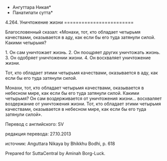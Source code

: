 * Ангуттара Никая*
* Панатипати сутта*

4\.264\. Уничтожение жизни
\=\=\=\=\=\=\=\=\=\=\=\=\=\=\=\=\=\=\=\=\=\=\=\=

Благословенный сказал: «Монахи, тот, кто обладает четырьмя качествами, оказывается в аду, как если бы его туда затянули силой\. Какими четырьмя?

1\. Он сам уничтожает жизнь\.
2\. Он поощряет других уничтожать жизнь\.
3\. Он одобряет уничтожении жизни\.
4\. Он восхваляет уничтожение жизни\.

Тот, кто обладает этими четырьмя качествами, оказывается в аду, как если бы его туда затянули силой\.

Монахи, тот, кто обладает четырьмя качествами, оказывается в небесном мире, как если бы его туда затянули силой\. Какими четырьмя? Он сам воздерживается от уничтожения жизни… восхваляет воздержание от уничтожения жизни\. Тот, кто обладает этими четырьмя качествами, оказывается в небесном мире, как если бы его туда затянули силой»\.

Перевод с английского: SV

редакция перевода: 27\.10\.2013

источник: Anguttara Nikaya by Bhikkhu Bodhi, p\. 618

Prepared for SuttaCentral by Aminah Borg\-Luck\.